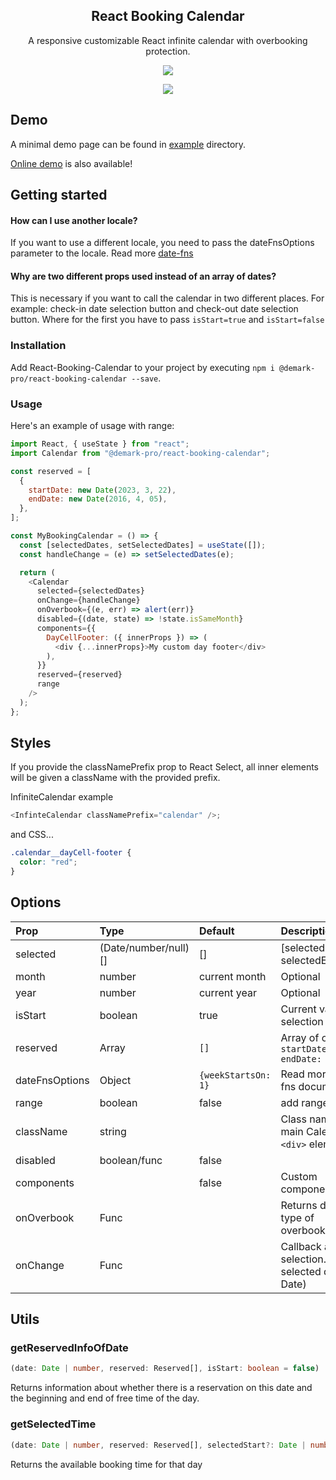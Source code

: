 <div align="center">
    <h2>React Booking Calendar</h2>
    <p align="center">
        <p>A responsive customizable React infinite calendar with overbooking protection.</p>
        <a href="https://www.npmjs.com/package/@demark-pro/react-booking-calendar" target="_blank">
            <img src="https://img.shields.io/npm/v/@demark-pro/react-booking-calendar">
        </a>
    </p>
</div>

<p align="center">
    <a href="https://frappe.github.io/gantt">
        <img src="https://media.giphy.com/media/a7duNBi2PPNrJmxv0b/giphy.gif">
    </a>
</p>

## Demo

A minimal demo page can be found in [example](https://github.com/demark-pro/react-booking-calendar/tree/main/example) directory.

[Online demo](https://demark-pro.github.io/react-booking-calendar/) is also available!

## Getting started

#### How can I use another locale?

If you want to use a different locale, you need to pass the dateFnsOptions parameter to the locale. Read more [date-fns](https://date-fns.org/v2.29.3/docs/I18n-Contribution-Guide#choosing-a-directory-name-for-a-locale)

#### Why are two different props used instead of an array of dates?

This is necessary if you want to call the calendar in two different places. For example: check-in date selection button and check-out date selection button. Where for the first you have to pass `isStart=true` and `isStart=false`

### Installation

Add React-Booking-Calendar to your project by executing `npm i @demark-pro/react-booking-calendar --save`.

### Usage

Here's an example of usage with range:

```js
import React, { useState } from "react";
import Calendar from "@demark-pro/react-booking-calendar";

const reserved = [
  {
    startDate: new Date(2023, 3, 22),
    endDate: new Date(2016, 4, 05),
  },
];

const MyBookingCalendar = () => {
  const [selectedDates, setSelectedDates] = useState([]);
  const handleChange = (e) => setSelectedDates(e);

  return (
    <Calendar
      selected={selectedDates}
      onChange={handleChange}
      onOverbook={(e, err) => alert(err)}
      disabled={(date, state) => !state.isSameMonth}
      components={{
        DayCellFooter: ({ innerProps }) => (
          <div {...innerProps}>My custom day footer</div>
        ),
      }}
      reserved={reserved}
      range
    />
  );
};
```

## Styles

If you provide the classNamePrefix prop to React Select, all inner elements will be given a className with the provided prefix.

InfiniteСalendar example

```js
<InfinteCalendar classNamePrefix="calendar" />;
```
and CSS...

```css
.calendar__dayCell-footer {
  color: "red";
}
```

## Options

| Prop           | Type                 | Default             | Description                                                   |
| :------------- | :------------------- | :------------------ | :------------------------------------------------------------ |
| selected       | (Date/number/null)[] | []                  | [selectedStartDate, selectedEndDate]                          |
| month          | number               | current month       | Optional                                                      |
| year           | number               | current year        | Optional                                                      |
| isStart        | boolean              | true                | Current value selection                                       |
| reserved       | Array                | `[]`                | Array of objects `{ startDate: Date, endDate: Date }`         |
| dateFnsOptions | Object               | `{weekStartsOn: 1}` | Read more date-fns documentation                              |
| range          | boolean              | false               | add range logic                                               |
| className      | string               |                     | Class name(s) main Calendar `<div>` element                   |
| disabled       | boolean/func         | false               |                                                               |
| components     |                      | false               | Custom components                                             |
| onOverbook     | Func                 |                     | Returns date and type of overbooking error                    |
| onChange       | Func                 |                     | Callback after date selection. Return selected date (e: Date) |

## Utils

### getReservedInfoOfDate

```ts
(date: Date | number, reserved: Reserved[], isStart: boolean = false)
```

Returns information about whether there is a reservation on this date and the beginning and end of free time of the day.

### getSelectedTime

```ts
(date: Date | number, reserved: Reserved[], selectedStart?: Date | number | null)`
```

Returns the available booking time for that day
